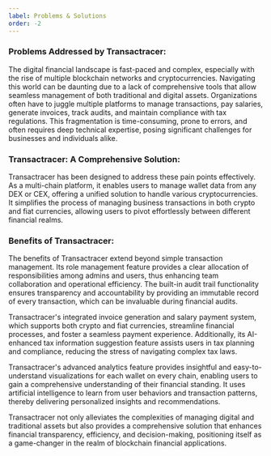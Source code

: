 ```yaml
---
label: Problems & Solutions
order: -2
---
```


### Problems Addressed by Transactracer:

The digital financial landscape is fast-paced and complex, especially with the rise of multiple blockchain networks and cryptocurrencies. Navigating this world can be daunting due to a lack of comprehensive tools that allow seamless management of both traditional and digital assets. Organizations often have to juggle multiple platforms to manage transactions, pay salaries, generate invoices, track audits, and maintain compliance with tax regulations. This fragmentation is time-consuming, prone to errors, and often requires deep technical expertise, posing significant challenges for businesses and individuals alike.

### Transactracer: A Comprehensive Solution:

Transactracer has been designed to address these pain points effectively. As a multi-chain platform, it enables users to manage wallet data from any DEX or CEX, offering a unified solution to handle various cryptocurrencies. It simplifies the process of managing business transactions in both crypto and fiat currencies, allowing users to pivot effortlessly between different financial realms.

### Benefits of Transactracer:

The benefits of Transactracer extend beyond simple transaction management. Its role management feature provides a clear allocation of responsibilities among admins and users, thus enhancing team collaboration and operational efficiency. The built-in audit trail functionality ensures transparency and accountability by providing an immutable record of every transaction, which can be invaluable during financial audits.

Transactracer's integrated invoice generation and salary payment system, which supports both crypto and fiat currencies, streamline financial processes, and foster a seamless payment experience. Additionally, its AI-enhanced tax information suggestion feature assists users in tax planning and compliance, reducing the stress of navigating complex tax laws.

Transactracer's advanced analytics feature provides insightful and easy-to-understand visualizations for each wallet on every chain, enabling users to gain a comprehensive understanding of their financial standing. It uses artificial intelligence to learn from user behaviors and transaction patterns, thereby delivering personalized insights and recommendations.

Transactracer not only alleviates the complexities of managing digital and traditional assets but also provides a comprehensive solution that enhances financial transparency, efficiency, and decision-making, positioning itself as a game-changer in the realm of blockchain financial applications.